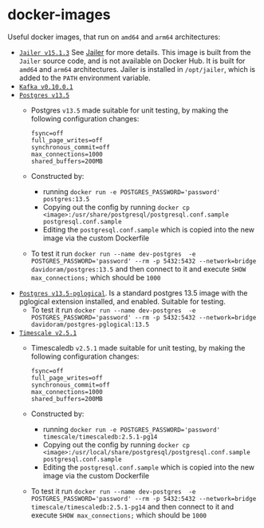 # docker-images

Useful docker images, that run on `amd64` and `arm64` architectures:

- [`Jailer v15.1.3`](jailer/v15.1.3/Dockerfile) See [Jailer](https://github.com/Wisser/Jailer) for more details.  This image is built from the `Jailer` source code, and is not available on Docker Hub. It is built for `amd64` and `arm64` architectures. Jailer is installed in `/opt/jailer`, which is added to the `PATH` environment variable.
- [`Kafka v0.10.0.1`](kafka/v0.10.0.1/Dockerfile)
- [`Postgres v13.5`](postgres/v13.5/Dockerfile)
  - Postgres `v13.5` made suitable for unit testing, by making the following configuration changes:

        fsync=off
        full_page_writes=off
        synchronous_commit=off
        max_connections=1000
        shared_buffers=200MB

  - Constructed by:
    - running `docker run -e POSTGRES_PASSWORD='password' postgres:13.5`
    - Copying out the config by running `docker cp <image>:/usr/share/postgresql/postgresql.conf.sample postgresql.conf.sample`
    - Editing the `postgresql.conf.sample` which is copied into the new image via the custom Dockerfile
  - To test it run `docker run --name dev-postgres  -e POSTGRES_PASSWORD='password' --rm -p 5432:5432 --network=bridge davidoram/postgres:13.5` and then connect to it and execute `SHOW max_connections;` which should be `1000`
- [`Postgres v13.5-pglogical`](postgres/v13.5-pglogical/Dockerfile). Is a standard postgres 13.5 image with the pglogical extension installed, and enabled. Suitable for testing.
  - To test it run `docker run --name dev-postgres  -e POSTGRES_PASSWORD='password' --rm -p 5432:5432 --network=bridge davidoram/postgres-pglogical:13.5`
- [`Timescale v2.5.1`]()
  - Timescaledb `v2.5.1` made suitable for unit testing, by making the following configuration changes:

        fsync=off
        full_page_writes=off
        synchronous_commit=off
        max_connections=1000
        shared_buffers=200MB

  - Constructed by:
    - running `docker run -e POSTGRES_PASSWORD='password' timescale/timescaledb:2.5.1-pg14`
    - Copying out the config by running `docker cp <image>:/usr/local/share/postgresql/postgresql.conf.sample postgresql.conf.sample`
    - Editing the `postgresql.conf.sample` which is copied into the new image via the custom Dockerfile
  - To test it run `docker run --name dev-postgres  -e POSTGRES_PASSWORD='password' --rm -p 5432:5432 --network=bridge timescale/timescaledb:2.5.1-pg14` and then connect to it and execute `SHOW max_connections;` which should be `1000`
